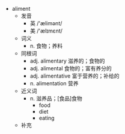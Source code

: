 - aliment
  - 发音
    - 英 /'ælimənt/
    - 美 /'ælɪmɛnt/
  - 词义
    - n. 食物；养料
  - 同根词
    - adj. alimentary 滋养的；食物的
    - adj. alimental 食物的；富有养分的
    - adj. alimentative 富于营养的；补给的
    - n. alimentation 营养
  - 近义词
    - n. 滋养品；[食品]食物
      - food
      - diet
      - eating
  - 补充